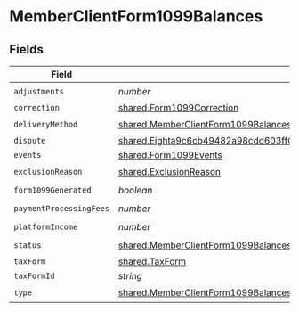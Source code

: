 # MemberClientForm1099Balances


## Fields

| Field                                                                                                                                                                             | Type                                                                                                                                                                              | Required                                                                                                                                                                          | Description                                                                                                                                                                       |
| --------------------------------------------------------------------------------------------------------------------------------------------------------------------------------- | --------------------------------------------------------------------------------------------------------------------------------------------------------------------------------- | --------------------------------------------------------------------------------------------------------------------------------------------------------------------------------- | --------------------------------------------------------------------------------------------------------------------------------------------------------------------------------- |
| `adjustments`                                                                                                                                                                     | *number*                                                                                                                                                                          | :heavy_check_mark:                                                                                                                                                                | N/A                                                                                                                                                                               |
| `correction`                                                                                                                                                                      | [shared.Form1099Correction](../../../sdk/models/shared/form1099correction.md)                                                                                                     | :heavy_minus_sign:                                                                                                                                                                | N/A                                                                                                                                                                               |
| `deliveryMethod`                                                                                                                                                                  | [shared.MemberClientForm1099BalancesDeliveryMethod](../../../sdk/models/shared/memberclientform1099balancesdeliverymethod.md)                                                     | :heavy_check_mark:                                                                                                                                                                | N/A                                                                                                                                                                               |
| `dispute`                                                                                                                                                                         | [shared.Eighta9c6cb49482a98cdd603ff09858cdc3e5ef6ad9807c876c4161d925a96694a5](../../../sdk/models/shared/eighta9c6cb49482a98cdd603ff09858cdc3e5ef6ad9807c876c4161d925a96694a5.md) | :heavy_minus_sign:                                                                                                                                                                | N/A                                                                                                                                                                               |
| `events`                                                                                                                                                                          | [shared.Form1099Events](../../../sdk/models/shared/form1099events.md)                                                                                                             | :heavy_minus_sign:                                                                                                                                                                | N/A                                                                                                                                                                               |
| `exclusionReason`                                                                                                                                                                 | [shared.ExclusionReason](../../../sdk/models/shared/exclusionreason.md)                                                                                                           | :heavy_check_mark:                                                                                                                                                                | N/A                                                                                                                                                                               |
| `form1099Generated`                                                                                                                                                               | *boolean*                                                                                                                                                                         | :heavy_check_mark:                                                                                                                                                                | N/A                                                                                                                                                                               |
| `paymentProcessingFees`                                                                                                                                                           | *number*                                                                                                                                                                          | :heavy_check_mark:                                                                                                                                                                | N/A                                                                                                                                                                               |
| `platformIncome`                                                                                                                                                                  | *number*                                                                                                                                                                          | :heavy_check_mark:                                                                                                                                                                | N/A                                                                                                                                                                               |
| `status`                                                                                                                                                                          | [shared.MemberClientForm1099BalancesStatus](../../../sdk/models/shared/memberclientform1099balancesstatus.md)                                                                     | :heavy_check_mark:                                                                                                                                                                | N/A                                                                                                                                                                               |
| `taxForm`                                                                                                                                                                         | [shared.TaxForm](../../../sdk/models/shared/taxform.md)                                                                                                                           | :heavy_minus_sign:                                                                                                                                                                | N/A                                                                                                                                                                               |
| `taxFormId`                                                                                                                                                                       | *string*                                                                                                                                                                          | :heavy_minus_sign:                                                                                                                                                                | N/A                                                                                                                                                                               |
| `type`                                                                                                                                                                            | [shared.MemberClientForm1099BalancesType](../../../sdk/models/shared/memberclientform1099balancestype.md)                                                                         | :heavy_check_mark:                                                                                                                                                                | N/A                                                                                                                                                                               |